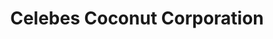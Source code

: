 ---
title: "Celebes Coconut Corporation"
url: /butuan/celebes-coconut-corporation/
shop: health food
---